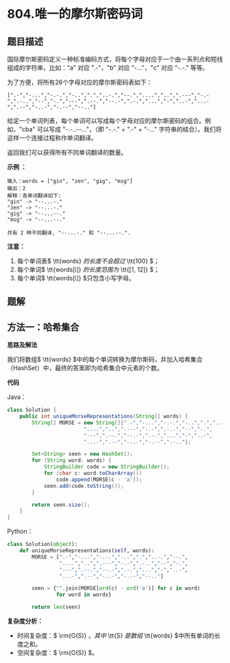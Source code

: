 # 804.唯一的摩尔斯密码词




## 题目描述



国际摩尔斯密码定义一种标准编码方式，将每个字母对应于一个由一系列点和短线组成的字符串，比如："a" 对应 ".-"，"b" 对应 "-..."，"c" 对应 "-.-." 等等。

为了方便，将所有26个字母对应的摩尔斯密码表如下：

```
[".-","-...","-.-.","-..",".","..-.","--.","....","..",".---","-.-",".-..","--","-.","---",".--.","--.-",".-.","...","-","..-","...-",".--","-..-","-.--","--.."]
```

给定一个单词列表，每个单词可以写成每个字母对应的摩尔斯密码的组合。例如，"cba" 可以写成 "-.-..--..."，（即 "-.-." + ".-" + "-..." 字符串的结合）。我们将这样一个连接过程称作单词翻译。

返回我们可以获得所有不同单词翻译的数量。

**示例 ：**

```
输入：words = ["gin", "zen", "gig", "msg"]
输出：2
解释：各单词翻译如下:
"gin" -> "--...-."
"zen" -> "--...-."
"gig" -> "--...--."
"msg" -> "--...--."

共有 2 种不同翻译, "--...-." 和 "--...--.".
```

**注意：**

1. 每个单词表$ \tt{words} $的长度不会超过$ \tt{100} $；
2. 每个单词$ \tt{words[i]} $的长度范围为$ \tt{[1, 12]} $；
3. 每个单词$ \tt{words[i]} $只包含小写字母。



## 题解


## 方法一：哈希集合

**思路及解法**

我们将数组$ \tt{words} $中的每个单词转换为摩尔斯码，并加入哈希集合（HashSet）中，最终的答案即为哈希集合中元素的个数。

**代码**

Java：

```java
class Solution {
    public int uniqueMorseRepresentations(String[] words) {
        String[] MORSE = new String[]{".-","-...","-.-.","-..",".","..-.","--.",
                         "....","..",".---","-.-",".-..","--","-.",
                         "---",".--.","--.-",".-.","...","-","..-",
                         "...-",".--","-..-","-.--","--.."};

        Set<String> seen = new HashSet();
        for (String word: words) {
            StringBuilder code = new StringBuilder();
            for (char c: word.toCharArray())
                code.append(MORSE[c - 'a']);
            seen.add(code.toString());
        }

        return seen.size();
    }
}
```

Python：

```python
class Solution(object):
    def uniqueMorseRepresentations(self, words):
        MORSE = [".-","-...","-.-.","-..",".","..-.","--.",
                 "....","..",".---","-.-",".-..","--","-.",
                 "---",".--.","--.-",".-.","...","-","..-",
                 "...-",".--","-..-","-.--","--.."]

        seen = {"".join(MORSE[ord(c) - ord('a')] for c in word)
                for word in words}

        return len(seen)
```



**复杂度分析：**

- 时间复杂度：$ \rm{O(S)} $，其中$ \tt{S} $是数组$ \tt{words} $中所有单词的长度之和。
- 空间复杂度：$ \rm{O(S)} $。


